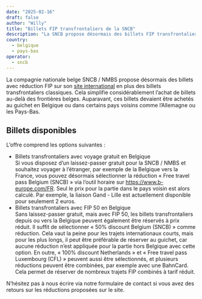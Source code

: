 ```yaml
---
date: "2025-02-16"
draft: false
author: "Willy"
title: "Billets FIP transfrontaliers de la SNCB"
description: "La SNCB propose désormais des billets FIP transfrontaliers en ligne, facilitant la réservation de voyages internationaux à tarif réduit depuis la Belgique."
country:
  - belgique
  - pays-bas
operator:
  - sncb
---
```


La compagnie nationale belge SNCB / NMBS propose désormais des billets avec réduction FIP sur son [site international](https://www.b-europe.com/FR) en plus des billets transfrontaliers classiques. Cela simplifie considérablement l’achat de billets au-delà des frontières belges. Auparavant, ces billets devaient être achetés au guichet en Belgique ou dans certains pays voisins comme l’Allemagne ou les Pays-Bas.

## Billets disponibles

L’offre comprend les options suivantes :

- Billets transfrontaliers avec voyage gratuit en Belgique \
  Si vous disposez d’un laissez-passer gratuit pour la SNCB / NMBS et souhaitez voyager à l’étranger, par exemple de la Belgique vers la France, vous pouvez désormais sélectionner la réduction « Free travel pass Belgium (SNCB) » via l’outil horaire sur https://www.b-europe.com/FR. Seul le prix pour la partie dans le pays voisin est alors calculé. Par exemple, la liaison Gand - Lille est actuellement disponible pour seulement 2 euros.
- Billets transfrontaliers avec FIP 50 en Belgique \
  Sans laissez-passer gratuit, mais avec FIP 50, les billets transfrontaliers depuis ou vers la Belgique peuvent également être réservés à prix réduit. Il suffit de sélectionner « 50% discount Belgium (SNCB) » comme réduction. Cela vaut la peine pour les trajets internationaux courts, mais pour les plus longs, il peut être préférable de réserver au guichet, car aucune réduction n’est appliquée pour la partie hors Belgique avec cette option.
  En outre, « 100% discount Netherlands » et « Free travel pass Luxembourg (CFL) » peuvent aussi être sélectionnés, et plusieurs réductions peuvent être combinées, par exemple avec une BahnCard. Cela permet de réserver de nombreux trajets FIP combinés à tarif réduit.

N’hésitez pas à nous écrire via notre formulaire de contact si vous avez des retours sur les réductions proposées sur le site.

